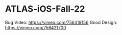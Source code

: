 # ATLAS-iOS-Fall-22

Bug Video: https://vimeo.com/756419156
Good Design: https://vimeo.com/756421700
